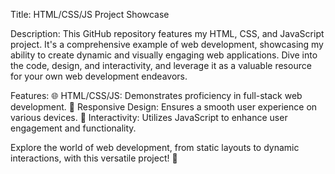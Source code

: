 Title: HTML/CSS/JS Project Showcase

Description:
This GitHub repository features my HTML, CSS, and JavaScript project. It's a comprehensive example of web development, showcasing my ability to create dynamic and visually engaging web applications. Dive into the code, design, and interactivity, and leverage it as a valuable resource for your own web development endeavors.

Features:
🌐 HTML/CSS/JS: Demonstrates proficiency in full-stack web development.
📱 Responsive Design: Ensures a smooth user experience on various devices.
🧩 Interactivity: Utilizes JavaScript to enhance user engagement and functionality.

Explore the world of web development, from static layouts to dynamic interactions, with this versatile project! 🚀
